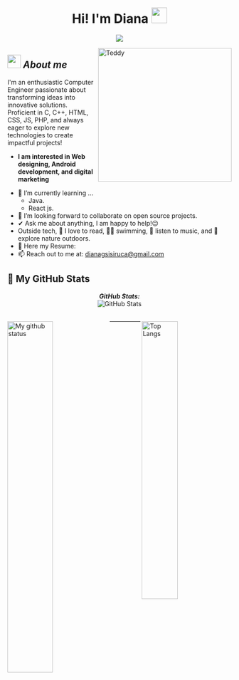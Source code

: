 <h1 align="center">Hi! I'm Diana <img src="https://media.giphy.com/media/hvRJCLFzcasrR4ia7z/giphy.gif" width="35"></h1>
<p align="center">
  <a href="https://github.com/DenverCoder1/readme-typing-svg">
    <img src="https://readme-typing-svg.herokuapp.com?font=Time+New+Roman&color=%238A2BE2&size=25&center=true&vCenter=true&width=600&height=100&lines=Computer+Engineer;Always+learning+new+things!">
  </a>
</p>

<img align="right" width=300px alt="Teddy" src="https://c.tenor.com/GN73MKBawZYAAAAi/busy-cute.gif" />

## <img src="https://media.giphy.com/media/ObNTw8Uzwy6KQ/giphy.gif" width="30px">&nbsp;***About me***

I'm an enthusiastic Computer Engineer passionate about transforming ideas into innovative solutions. Proficient in C, C++, HTML, CSS, JS, PHP, and always eager to explore new technologies to create impactful projects!

* **I am interested in Web designing, Android development, and digital marketing**
- 🌱 I’m currently learning ...
  - Java.
  - React js.
- 👯 I’m looking forward to collaborate on open source projects.
- ✔ Ask me about anything, I am happy to help!😉<br>
- Outside tech, 📖 I love to read, 🏊‍♀️ swimming, 🎵 listen to music, and 🌴 explore nature outdoors.
- 📜 Here my Resume: 
- 📫 Reach out to me at: <a href="---">dianagsisiruca@gmail.com</a>

<h2>👀 My GitHub Stats</h2>

<div>
  <p align="center">
  <b><em>GitHub Stats:</em></b> <br/>
    <img src="https://github-readme-streak-stats.herokuapp.com/?user=DiaSisi" alt="GitHub Stats" /> <br/><br/>
</div>

<img alt="My github status" align="left" width="45%" src="https://github-readme-stats.vercel.app/api?username=DiaSisi&show_icons=true&include_all_commits=true"/>
<img alt="Top Langs" align="right" width="40%" src="https://github-readme-stats.vercel.app/api/top-langs/?username=DiaSisi&layout=compact"/>

---------------------------------------------------------------------------------------------------------------------
